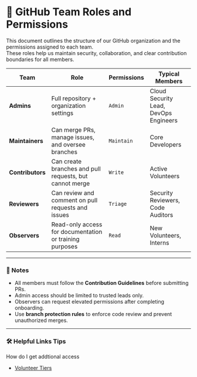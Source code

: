 # 🔐 GitHub Team Roles and Permissions

This document outlines the structure of our GitHub organization and the permissions assigned to each team.  
These roles help us maintain security, collaboration, and clear contribution boundaries for all members.

| **Team** | **Role** | **Permissions** | **Typical Members** |
|-----------|-----------|------------------|----------------------|
| **Admins** | Full repository + organization settings | `Admin` | Cloud Security Lead, DevOps Engineers |
| **Maintainers** | Can merge PRs, manage issues, and oversee branches | `Maintain` | Core Developers |
| **Contributors** | Can create branches and pull requests, but cannot merge | `Write` | Active Volunteers |
| **Reviewers** | Can review and comment on pull requests and issues | `Triage` | Security Reviewers, Code Auditors |
| **Observers** | Read-only access for documentation or training purposes | `Read` | New Volunteers, Interns |

---

### 🧩 Notes
- All members must follow the **Contribution Guidelines** before submitting PRs.
- Admin access should be limited to trusted leads only.
- Observers can request elevated permissions after completing onboarding.
- Use **branch protection rules** to enforce code review and prevent unauthorized merges.

---

### 🛠️ Helpful Links Tips
How do I get addtional access
 - [Volunteer Tiers](./volunteer_tiers.md)
 <!--
- [Security Policy](./SECURITY.md)
- [Code of Conduct](./CODE_OF_CONDUCT.md) -->
